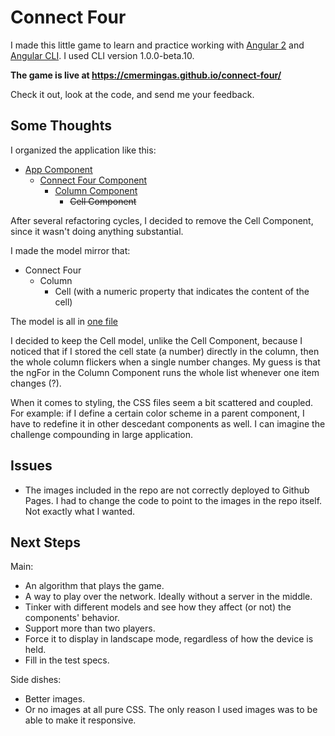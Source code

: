 # Connect Four

I made this little game to learn and practice working with [Angular 2](https://angular.io/) and [Angular CLI](https://cli.angular.io). I used CLI version 1.0.0-beta.10.

**The game is live at <https://cmermingas.github.io/connect-four/>**

Check it out, look at the code, and send me your feedback.

## Some Thoughts

I organized the application like this:

  * [App Component](https://github.com/cmermingas/connect-four/blob/master/src/app/app.component.ts)
    * [Connect Four Component](https://github.com/cmermingas/connect-four/tree/master/src/app/connect-four)
      * [Column Component](https://github.com/cmermingas/connect-four/tree/master/src/app/game-column)
        * ~~Cell Component~~

After several refactoring cycles, I decided to remove the Cell Component, since it wasn't doing anything substantial.  

I made the model mirror that:

  * Connect Four
    * Column
      * Cell (with a numeric property that indicates the content of the cell)

The model is all in [one file](https://github.com/cmermingas/connect-four/blob/master/src/app/model/connect-four.ts)

I decided to keep the Cell model, unlike the Cell Component, because I noticed that if I stored the cell state (a number) directly in the column, then the whole column flickers when a single number changes. My guess is that the ngFor in the Column Component runs the whole list whenever one item changes (?).

When it comes to styling, the CSS files seem a bit scattered and coupled. For example: if I define a certain color scheme in a parent component, I have to redefine it in other descedant components as well. I can imagine the challenge compounding in large application.       

## Issues
* The images included in the repo are not correctly deployed to Github Pages. I had to change the code to point to the images in the repo itself. Not exactly what I wanted.

## Next Steps
Main:
* An algorithm that plays the game.
* A way to play over the network. Ideally without a server in the middle.
* Tinker with different models and see how they affect (or not) the components' behavior.
* Support more than two players.
* Force it to display in landscape mode, regardless of how the device is held.
* Fill in the test specs.

Side dishes:
* Better images.
* Or no images at all pure CSS. The only reason I used images was to be able to make it responsive.
